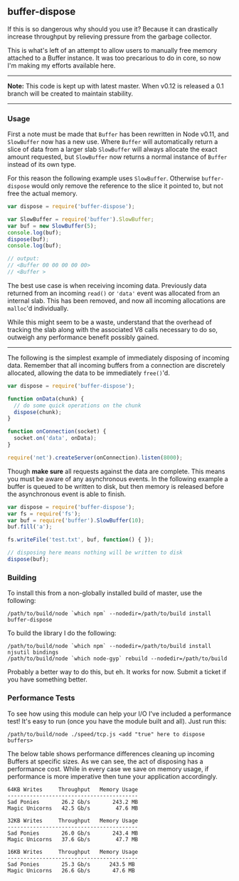 ## buffer-dispose

If this is so dangerous why should you use it? Because it can drastically
increase throughput by relieving pressure from the garbage collector.

This is what's left of an attempt to allow users to manually free memory
attached to a Buffer instance. It was too precarious to do in core, so now
I'm making my efforts available here.

-----

**Note:** This code is kept up with latest master. When v0.12 is released a
0.1 branch will be created to maintain stability.

-----

### Usage

First a note must be made that `Buffer` has been rewritten in Node v0.11, and
`SlowBuffer` now has a new use. Where `Buffer` will automatically return a
slice of data from a larger slab `SlowBuffer` will always allocate the exact
amount requested, but `SlowBuffer` now returns a normal instance of `Buffer`
instead of its own type.

For this reason the following example uses `SlowBuffer`. Otherwise
`buffer-dispose` would only remove the reference to the slice it pointed to, but
not free the actual memory.

```javascript
var dispose = require('buffer-dispose');

var SlowBuffer = require('buffer').SlowBuffer;
var buf = new SlowBuffer(5);
console.log(buf);
dispose(buf);
console.log(buf);

// output:
// <Buffer 00 00 00 00 00>
// <Buffer >
```

The best use case is when receiving incoming data. Previously data returned from
an incoming `read()` or `'data'` event was allocated from an internal slab. This
has been removed, and now all incoming allocations are `malloc`'d individually.

While this might seem to be a waste, understand that the overhead of tracking
the slab along with the associated V8 calls necessary to do so, outweigh any
performance benefit possibly gained.

-----

The following is the simplest example of immediately disposing of incoming data.
Remember that all incoming buffers from a connection are discretely allocated,
allowing the data to be immediately `free()`'d.

```javascript
var dispose = require('buffer-dispose');

function onData(chunk) {
  // do some quick operations on the chunk
  dispose(chunk);
}

function onConnection(socket) {
  socket.on('data', onData);
}

require('net').createServer(onConnection).listen(8000);
```

Though **make sure** all requests against the data are complete. This means you
must be aware of any asynchronous events. In the following example a buffer is
queued to be written to disk, but then memory is released before the
asynchronous event is able to finish.

```javascript
var dispose = require('buffer-dispose');
var fs = require('fs');
var buf = require('buffer').SlowBuffer(10);
buf.fill('a');

fs.writeFile('test.txt', buf, function() { });

// disposing here means nothing will be written to disk
dispose(buf);
```

### Building

To install this from a non-globally installed build of master, use the
following:

```
/path/to/build/node `which npm` --nodedir=/path/to/build install buffer-dispose
```

To build the library I do the following:

```
/path/to/build/node `which npm` --nodedir=/path/to/build install njsutil bindings
/path/to/build/node `which node-gyp` rebuild --nodedir=/path/to/build
```

Probably a better way to do this, but eh. It works for now. Submit a ticket
if you have something better.

### Performance Tests

To see how using this module can help your I/O I've included a performance
test! It's easy to run (once you have the module built and all). Just run
this:

```
/path/to/build/node ./speed/tcp.js <add "true" here to dispose buffers>
```

The below table shows performance differences cleaning up incoming Buffers at
specific sizes. As we can see, the act of disposing has a performance cost.
While in every case we save on memory usage, if performance is more imperative
then tune your application accordingly.

```
64KB Writes     Throughput   Memory Usage
-----------------------------------------
Sad Ponies       26.2 Gb/s       243.2 MB
Magic Unicorns   42.5 Gb/s        47.6 MB

32KB Writes     Throughput   Memory Usage
-----------------------------------------
Sad Ponies       26.0 Gb/s       243.4 MB
Magic Unicorns   37.6 Gb/s        47.7 MB

16KB Writes     Throughput   Memory Usage
-----------------------------------------
Sad Ponies       25.3 Gb/s      243.5 MB
Magic Unicorns   26.6 Gb/s       47.6 MB
```
